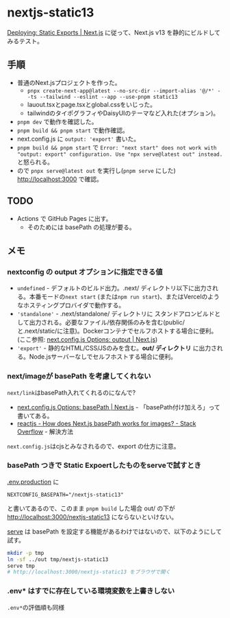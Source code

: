 # nextjs-static13

[Deploying: Static Exports | Next.js](https://nextjs.org/docs/app/building-your-application/deploying/static-exports)
に従って、Next.js v13 を静的にビルドしてみるテスト。

## 手順

- 普通のNext.jsプロジェクトを作った。
  - `pnpx create-next-app@latest --no-src-dir --import-alias '@/*' --ts --tailwind --eslint --app --use-pnpm static13`
  - lauout.tsxとpage.tsxとglobal.cssをいじった。
  - tailwindのタイポグラフィやDaisyUIのテーマなど入れた(オプション)。
- `pnpm dev` で動作を確認した。
- `pnpm build && pnpm start` で動作確認。
- next.config.js に `output: 'export'` 書いた。
- `pnpm build && pnpm start` で `Error: "next start" does not work with "output: export" configuration. Use "npx serve@latest out" instead.` と怒られる。
- ので `pnpx serve@latest out` を実行し(`pnpm serve` にした) <http://localhost:3000> で確認。

## TODO

- Actions で GitHub Pages に出す。
  - そのためには basePath の処理が要る。

## メモ

### nextconfig の output オプションに指定できる値

- `undefined` - デフォルトのビルド出力。.next/ ディレクトリ以下に出力される。本番モードの`next start` (または`npm run start`)、またはVercelのようなホスティングプロバイダで動作する。
- `'standalone'` - .next/standalone/ ディレクトリに スタンドアロンビルドとして出力される。必要なファイル/依存関係のみを含む(public/と.next/static/に注意)。Dockerコンテナでセルフホストする場合に便利。(ここ参照: [next\.config\.js Options: output \| Next\.js](https://nextjs.org/docs/pages/api-reference/next-config-js/output#automatically-copying-traced-files))
- `'export'` - 静的なHTML/CSS/JSのみを含む。**out/ ディレクトリ** に出力される。Node.jsサーバーなしでセルフホストする場合に便利。

### next/imageが basePath を考慮してくれない

`next/link`はbasePath入れてくれるのになんで?

- [next.config.js Options: basePath | Next.js](https://nextjs.org/docs/app/api-reference/next-config-js/basePath#images) - 「basePath付け加えろ」って書いてある。
- [reactjs - How does Next.js basePath works for images? - Stack Overflow](https://stackoverflow.com/questions/65930789/how-does-next-js-basepath-works-for-images) - 解決方法

`next.config.js`はcjsとみなされるので、export の仕方に注意。

### basePath つきで Static Expoertしたものをserveで試すとき

[.env.production](.env.production) に

```
NEXTCONFIG_BASEPATH="/nextjs-static13"
```

と書いてあるので、このまま `pnpm build` した場合 out/ の下が <http://localhost:3000/nextjs-static13> にならないといけない。

[serve](https://github.com/vercel/serve#readme) は basePath を設定する機能があるわけではないので、以下のようにして試す。

```bash
mkdir -p tmp
ln -sf ../out tmp/nextjs-static13
serve tmp
# http://localhost:3000/nextjs-static13 をブラウザで開く
```

### .env\* はすでに存在している環境変数を上書きしない

`.env*`の評価順も同様
